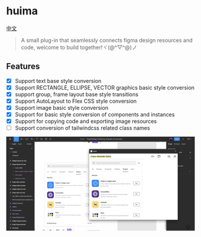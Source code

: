 # huima

[中文](https://github.com/tolerance-go/huima/blob/main/README.zh-CN.md)

> A small plug-in that seamlessly connects figma design resources and code, welcome to build together!ヾ(@^▽^@)ノ

## Features

-  [x] Support text base style conversion
-  [x] Support RECTANGLE, ELLIPSE, VECTOR graphics basic style conversion
-  [x] support group, frame layout base style transitions
-  [x] Support AutoLayout to Flex CSS style conversion
-  [x] Support image basic style conversion
-  [x] Support for basic style conversion of components and instances
-  [x] Support for copying code and exporting image resources
-  [ ] Support conversion of tailwindcss related class names

![](cover.jpg)
